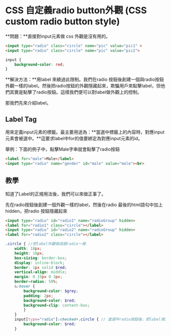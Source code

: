 # CSS 自定義radio button外觀 (CSS custom radio button style)

**問題：**直接對input元素做 css 外觀是沒有用的。

```html
<input type="radio" class="circle" name="pic" value="pic1" >
<input type="radio" class="circle" name="pic" value="pic2">
```

```scss
input {
    background-color: red;
}
```

**解決方法：**用label 來繞過此限制。我們在radio 按鈕後創建一個與radio按鈕外觀一樣的label。然後把radio按鈕的外觀隱藏起來，欺騙用戶來點擊label，但他們其實是點擊了radio按鈕。這樣我們便可以對label做外觀上的控制。

那我們先來介紹label。

## Label Tag

用來定義input元素的標籤。最主要用途為：**當選中標籤上的內容時，對應input元素會被選中。**這要求label中for的值要綁定為對應input元素的id。

舉例：下面的例子中，點擊Male字串就會點擊了radio按鈕

```html
<label for="male">Male</label>
<input type="radio" name="gender" id="male" value="male"><br>
```

## 教學

知道了Label的正規用法後，我們可以來做正事了。

先在radio按鈕後創建一個外觀一樣的label，然後在radio 最後的html語句中加上hidden，把radio 按鈕隱藏起來

```html
<input type="radio" id="radio1" name="radioGroup" hidden>
<label for="radio1" class="circle"></label>
<input type="radio" id="radio2" name="radioGroup" hidden>
<label for="radio2" class="circle"></label>
```

```scss
.circle { //把label外觀做成跟radio一樣
    width: 18px;
    height: 18px;
    box-sizing: border-box;
    display: inline-block;
    border: 1px solid $red;
    vertical-align: middle;
    margin: 0 15px 0 3px;
    border-radius: 50%;
    &:hover {
        background-color: $grey;
        padding: 2px;
        background-color: $red;
        background-clip: content-box;
        }
    }
    input[type="radio"]:checked+.circle { // 當選中radio按鈕後，把label填滿顏色
    	background-color: $red;
    }
```

